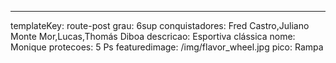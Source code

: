 ---
templateKey: route-post
grau: 6sup
conquistadores: Fred Castro,Juliano Monte Mor,Lucas,Thomás Diboa
descricao: Esportiva clássica
nome: Monique
protecoes: 5 Ps
featuredimage: /img/flavor_wheel.jpg
pico: Rampa